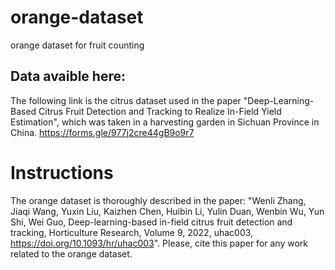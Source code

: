 # orange-dataset
orange dataset for fruit counting

## Data avaible here:
The following link is the citrus dataset used in the paper "Deep-Learning-Based Citrus Fruit Detection and Tracking to Realize In-Field Yield Estimation", which was taken in a harvesting garden in Sichuan Province in China.
https://forms.gle/977j2cre44gB9o9r7

# Instructions
The orange dataset is thoroughly described in the paper: "Wenli Zhang, Jiaqi Wang, Yuxin Liu, Kaizhen Chen, Huibin Li, Yulin Duan, Wenbin Wu, Yun Shi, Wei Guo, Deep-learning-based in-field citrus fruit detection and tracking, Horticulture Research, Volume 9, 2022, uhac003, https://doi.org/10.1093/hr/uhac003". Please, cite this paper for any work related to the orange dataset.
